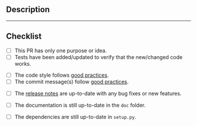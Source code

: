 ## Description

<!-- Mandatory: Please include a summary of the change and link to any related GitHub Issues.-->

---

## Checklist

<!--
    You (the pull requester) should put an `x` in the boxes below you have completed.
    If you're unsure about any of them, don't hesitate to ask. We're here to help!
    Learn what a "good PR" looks like here: https://terrapower.github.io/armi/developer/tooling.html#good-pull-requests
-->

- [ ] This PR has only one purpose or idea.
- [ ] Tests have been added/updated to verify that the new/changed code works.

<!-- Check the code quality -->

- [ ] The code style follows [good practices](https://terrapower.github.io/armi/developer/standards_and_practices.html).
- [ ] The commit message(s) follow [good practices](https://terrapower.github.io/armi/developer/tooling.html).

<!-- Check the project-level cruft -->

- [ ] The [release notes](https://terrapower.github.io/armi/release/index.html) are up-to-date with any bug fixes or new features.
- [ ] The documentation is still up-to-date in the `doc` folder.
- [ ] The dependencies are still up-to-date in `setup.py`.

